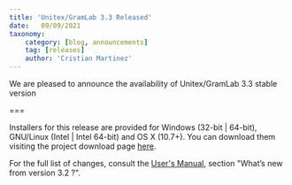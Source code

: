```yaml
---
title: 'Unitex/GramLab 3.3 Released'
date:   09/09/2021
taxonomy:
    category: [blog, announcements]
    tag: [releases]
    author: 'Cristian Martinez'
---
```


We are pleased to announce the availability of Unitex/GramLab 3.3 stable version

===

Installers for this release are provided for Windows (32-bit | 64-bit), GNU/Linux (Intel | Intel 64-bit) and OS X (10.7+). You can download them visiting the project download page [here](https://unitexgramlab.org/#downloads).

For the full list of changes, consult the [User's Manual](http://releases.unitexgramlab.org/3.3/man/Unitex-GramLab-3.3-usermanual-en.pdf), section "What’s new from version 3.2 ?".
